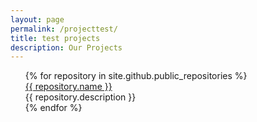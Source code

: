 ```yaml
---
layout: page
permalink: /projecttest/
title: test projects
description: Our Projects
---
```


<ul class="project-list">
{% for repository in site.github.public_repositories %}
  <div class="project-container">
    <div class="project-name">
        <a class="project-title" href="{{ repository.html_url }}">{{ repository.name }}</a>
    </div>
    <div class="project-description">
        {{ repository.description }}
    </div>
{% endfor %}
